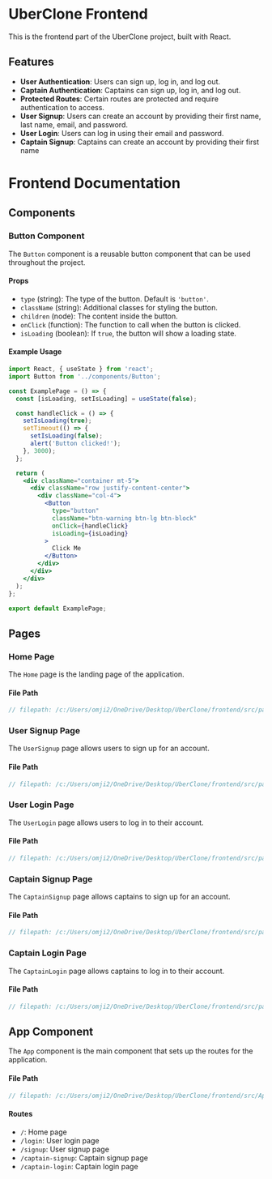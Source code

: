 # UberClone Frontend

This is the frontend part of the UberClone project, built with React.

## Features

- **User Authentication**: Users can sign up, log in, and log out.
- **Captain Authentication**: Captains can sign up, log in, and log out.
- **Protected Routes**: Certain routes are protected and require authentication to access.
- **User Signup**: Users can create an account by providing their first name, last name, email, and password.
- **User Login**: Users can log in using their email and password.
- **Captain Signup**: Captains can create an account by providing their first name

# Frontend Documentation

## Components

### Button Component

The `Button` component is a reusable button component that can be used throughout the project.

#### Props

- `type` (string): The type of the button. Default is `'button'`.
- `className` (string): Additional classes for styling the button.
- `children` (node): The content inside the button.
- `onClick` (function): The function to call when the button is clicked.
- `isLoading` (boolean): If `true`, the button will show a loading state.

#### Example Usage

```jsx
import React, { useState } from 'react';
import Button from '../components/Button';

const ExamplePage = () => {
  const [isLoading, setIsLoading] = useState(false);

  const handleClick = () => {
    setIsLoading(true);
    setTimeout(() => {
      setIsLoading(false);
      alert('Button clicked!');
    }, 3000);
  };

  return (
    <div className="container mt-5">
      <div className="row justify-content-center">
        <div className="col-4">
          <Button
            type="button"
            className="btn-warning btn-lg btn-block"
            onClick={handleClick}
            isLoading={isLoading}
          >
            Click Me
          </Button>
        </div>
      </div>
    </div>
  );
};

export default ExamplePage;
```

## Pages

### Home Page

The `Home` page is the landing page of the application.

#### File Path

```jsx
// filepath: /c:/Users/omji2/OneDrive/Desktop/UberClone/frontend/src/pages/Home.jsx
```

### User Signup Page

The `UserSignup` page allows users to sign up for an account.

#### File Path

```jsx
// filepath: /c:/Users/omji2/OneDrive/Desktop/UberClone/frontend/src/pages/UserSignup.jsx
```

### User Login Page

The `UserLogin` page allows users to log in to their account.

#### File Path

```jsx
// filepath: /c:/Users/omji2/OneDrive/Desktop/UberClone/frontend/src/pages/UserLogin.jsx
```

### Captain Signup Page

The `CaptainSignup` page allows captains to sign up for an account.

#### File Path

```jsx
// filepath: /c:/Users/omji2/OneDrive/Desktop/UberClone/frontend/src/pages/CaptainSignup.jsx
```

### Captain Login Page

The `CaptainLogin` page allows captains to log in to their account.

#### File Path

```jsx
// filepath: /c:/Users/omji2/OneDrive/Desktop/UberClone/frontend/src/pages/CaptainLogin.jsx
```

## App Component

The `App` component is the main component that sets up the routes for the application.

#### File Path

```jsx
// filepath: /c:/Users/omji2/OneDrive/Desktop/UberClone/frontend/src/App.jsx
```

#### Routes

- `/`: Home page
- `/login`: User login page
- `/signup`: User signup page
- `/captain-signup`: Captain signup page
- `/captain-login`: Captain login page
